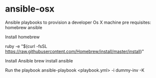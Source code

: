 # ansible-osx
Ansible playbooks to provision a developer Os X machine
pre requisites:
homebrew
ansible

Install homebrew

ruby -e "$(curl -fsSL https://raw.githubusercontent.com/Homebrew/install/master/install)"

Install Ansible
brew install ansible

Run the playbook
ansible-playbook <playbook.yml> -i dummy-inv -K

